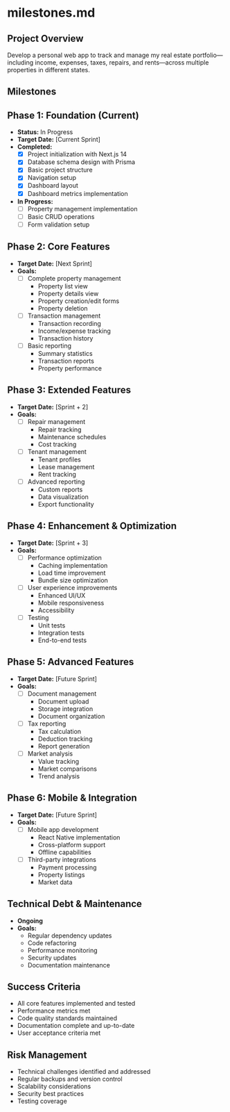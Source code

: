 <!-- File: /docs/milestones.md -->
# milestones.md

## Project Overview
Develop a personal web app to track and manage my real estate portfolio—including income, expenses, taxes, repairs, and rents—across multiple properties in different states.

## Milestones

## Phase 1: Foundation (Current)
- **Status:** In Progress
- **Target Date:** [Current Sprint]
- **Completed:**
  - [x] Project initialization with Next.js 14
  - [x] Database schema design with Prisma
  - [x] Basic project structure
  - [x] Navigation setup
  - [x] Dashboard layout
  - [x] Dashboard metrics implementation
- **In Progress:**
  - [ ] Property management implementation
  - [ ] Basic CRUD operations
  - [ ] Form validation setup

## Phase 2: Core Features
- **Target Date:** [Next Sprint]
- **Goals:**
  - [ ] Complete property management
    - Property list view
    - Property details view
    - Property creation/edit forms
    - Property deletion
  - [ ] Transaction management
    - Transaction recording
    - Income/expense tracking
    - Transaction history
  - [ ] Basic reporting
    - Summary statistics
    - Transaction reports
    - Property performance

## Phase 3: Extended Features
- **Target Date:** [Sprint + 2]
- **Goals:**
  - [ ] Repair management
    - Repair tracking
    - Maintenance schedules
    - Cost tracking
  - [ ] Tenant management
    - Tenant profiles
    - Lease management
    - Rent tracking
  - [ ] Advanced reporting
    - Custom reports
    - Data visualization
    - Export functionality

## Phase 4: Enhancement & Optimization
- **Target Date:** [Sprint + 3]
- **Goals:**
  - [ ] Performance optimization
    - Caching implementation
    - Load time improvement
    - Bundle size optimization
  - [ ] User experience improvements
    - Enhanced UI/UX
    - Mobile responsiveness
    - Accessibility
  - [ ] Testing
    - Unit tests
    - Integration tests
    - End-to-end tests

## Phase 5: Advanced Features
- **Target Date:** [Future Sprint]
- **Goals:**
  - [ ] Document management
    - Document upload
    - Storage integration
    - Document organization
  - [ ] Tax reporting
    - Tax calculation
    - Deduction tracking
    - Report generation
  - [ ] Market analysis
    - Value tracking
    - Market comparisons
    - Trend analysis

## Phase 6: Mobile & Integration
- **Target Date:** [Future Sprint]
- **Goals:**
  - [ ] Mobile app development
    - React Native implementation
    - Cross-platform support
    - Offline capabilities
  - [ ] Third-party integrations
    - Payment processing
    - Property listings
    - Market data

## Technical Debt & Maintenance
- **Ongoing**
- **Goals:**
  - Regular dependency updates
  - Code refactoring
  - Performance monitoring
  - Security updates
  - Documentation maintenance

## Success Criteria
- All core features implemented and tested
- Performance metrics met
- Code quality standards maintained
- Documentation complete and up-to-date
- User acceptance criteria met

## Risk Management
- Technical challenges identified and addressed
- Regular backups and version control
- Scalability considerations
- Security best practices
- Testing coverage